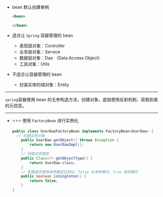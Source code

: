 + bean 默认创建单例

  ```xml
  <bean>
      
  </bean>
  ```

+ 适合让 `Spring` 容器管理的 bean

  + 表现层对象：Controller
  + 业务层对象：Service
  + 数据层对象：Dao （Data Access Object）
  + 工具对象：Utils

+ 不适合让容器管理的 bean
  + 封装实体的域对象：Entity



---

`spring`容器使用 bean 的无参构造方法，创建对象，底层使用反射机制，获取到类的元信息。

---



+ ⭐⭐⭐ 使用 `FactoryBean` 进行实例化

  ```java
  public class UserDaoFactoryBean implements FactoryBean<UserDao> {
  	// 创建实例对象
      public UserDao getObject() throws Exception {
          return new UserDaoImpl();
      }
      // 获取实例类型
      public Class<?> getObjectType() {
          return UserDao.class;
      }
      // 配置是否使用单例模型实例化，false 非单例模式，true 单例模式
      public boolean isSingleton() {
          return false;
      }
  }
  ```



